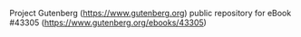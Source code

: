 Project Gutenberg (https://www.gutenberg.org) public repository for eBook #43305 (https://www.gutenberg.org/ebooks/43305)
